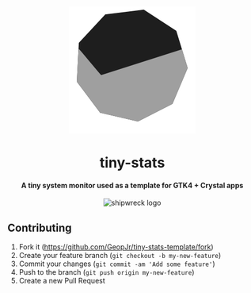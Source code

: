 <p align="center">
  <img width="256" alt="tiny-stats logo" src="./data/icons/dev.geopjr.tinystats.svg" />
</p>
<h1 align="center">tiny-stats</h1>
<h4 align="center">A tiny system monitor used as a template for GTK4 + Crystal apps</h4>

<p align="center">
  <img width="256" alt="shipwreck logo" src="https://i.imgur.com/LIJnwxf.png" />
</p>

## Contributing

1. Fork it (<https://github.com/GeopJr/tiny-stats-template/fork>)
2. Create your feature branch (`git checkout -b my-new-feature`)
3. Commit your changes (`git commit -am 'Add some feature'`)
4. Push to the branch (`git push origin my-new-feature`)
5. Create a new Pull Request
